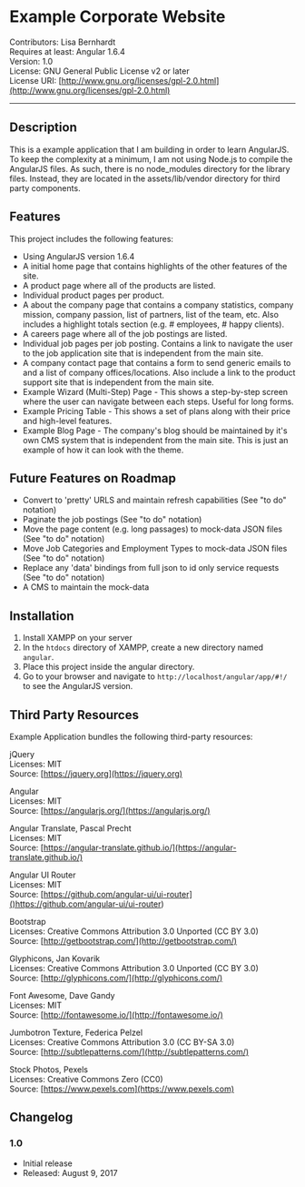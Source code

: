 # Example Corporate Website

Contributors: Lisa Bernhardt  
Requires at least: Angular 1.6.4  
Version: 1.0  
License: GNU General Public License v2 or later  
License URI: [http://www.gnu.org/licenses/gpl-2.0.html](http://www.gnu.org/licenses/gpl-2.0.html)

---

## Description

This is a example application that I am building in order to learn AngularJS. To keep the complexity at a minimum, I am not using Node.js to compile the AngularJS files. As such, there is no node_modules directory for the library files. Instead, they are located in the assets/lib/vendor directory for third party components.

## Features

This project includes the following features:

* Using AngularJS version 1.6.4
* A initial home page that contains highlights of the other features of the site.
* A product page where all of the products are listed.
* Individual product pages per product.
* A about the company page that contains a company statistics, company mission, company passion, list of partners, list of the team, etc. Also includes a highlight totals section (e.g. # employees, # happy clients).
* A careers page where all of the job postings are listed.
* Individual job pages per job posting. Contains a link to navigate the user to the job application site that is independent from the main site.
* A company contact page that contains a form to send generic emails to and a list of company offices/locations. Also include a link to the product support site that is independent from the main site.
* Example Wizard (Multi-Step) Page - This shows a step-by-step screen where the user can navigate between each steps. Useful for long forms.
* Example Pricing Table - This shows a set of plans along with their price and high-level features.
* Example Blog Page - The company's blog should be maintained by it's own CMS system that is independent from the main site. This is just an example of how it can look with the theme.

## Future Features on Roadmap

* Convert to 'pretty' URLS and maintain refresh capabilities (See "to do" notation)
* Paginate the job postings (See "to do" notation)
* Move the page content (e.g. long passages) to mock-data JSON files (See "to do" notation)
* Move Job Categories and Employment Types to mock-data JSON files (See "to do" notation)
* Replace any 'data' bindings from full json to id only service requests (See "to do" notation)
* A CMS to maintain the mock-data

## Installation

1. Install XAMPP on your server
2. In the `htdocs` directory of XAMPP, create a new directory named `angular`.
3. Place this project inside the angular directory.
4. Go to your browser and navigate to `http://localhost/angular/app/#!/` to see the AngularJS version.

## Third Party Resources

Example Application bundles the following third-party resources:

jQuery  
Licenses: MIT  
Source: [https://jquery.org](https://jquery.org)

Angular  
Licenses: MIT  
Source: [https://angularjs.org/](https://angularjs.org/)

Angular Translate, Pascal Precht  
Licenses: MIT  
Source: [https://angular-translate.github.io/](https://angular-translate.github.io/)

Angular UI Router  
Licenses: MIT  
Source: [https://github.com/angular-ui/ui-router]()https://github.com/angular-ui/ui-router)

Bootstrap  
Licenses: Creative Commons Attribution 3.0 Unported (CC BY 3.0)  
Source: [http://getbootstrap.com/](http://getbootstrap.com/)

Glyphicons, Jan Kovarik  
Licenses: Creative Commons Attribution 3.0 Unported (CC BY 3.0)  
Source: [http://glyphicons.com/](http://glyphicons.com/)

Font Awesome, Dave Gandy  
Licenses: MIT  
Source: [http://fontawesome.io/](http://fontawesome.io/)

Jumbotron Texture, Federica Pelzel  
Licenses: Creative Commons Attribution 3.0 (CC BY-SA 3.0)  
Source: [http://subtlepatterns.com/](http://subtlepatterns.com/)

Stock Photos, Pexels  
Licenses: Creative Commons Zero (CC0)  
Source: [https://www.pexels.com](https://www.pexels.com)

## Changelog

### 1.0

* Initial release
* Released: August 9, 2017


